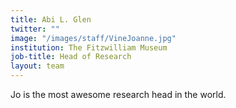 ```yaml
---
title: Abi L. Glen
twitter: ""
image: "/images/staff/VineJoanne.jpg"
institution: The Fitzwilliam Museum
job-title: Head of Research
layout: team
---
```

Jo is the most awesome research head in the world.
